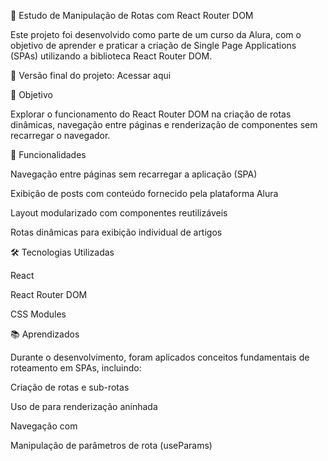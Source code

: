 🧭 Estudo de Manipulação de Rotas com React Router DOM

Este projeto foi desenvolvido como parte de um curso da Alura, com o objetivo de aprender e praticar a criação de Single Page Applications (SPAs) utilizando a biblioteca React Router DOM.

🔗 Versão final do projeto: Acessar aqui

🎯 Objetivo

Explorar o funcionamento do React Router DOM na criação de rotas dinâmicas, navegação entre páginas e renderização de componentes sem recarregar o navegador.

🧩 Funcionalidades

Navegação entre páginas sem recarregar a aplicação (SPA)

Exibição de posts com conteúdo fornecido pela plataforma Alura

Layout modularizado com componentes reutilizáveis

Rotas dinâmicas para exibição individual de artigos

🛠️ Tecnologias Utilizadas

React

React Router DOM

CSS Modules

📚 Aprendizados

Durante o desenvolvimento, foram aplicados conceitos fundamentais de roteamento em SPAs, incluindo:

Criação de rotas e sub-rotas

Uso de <Outlet /> para renderização aninhada

Navegação com <Link />

Manipulação de parâmetros de rota (useParams)
